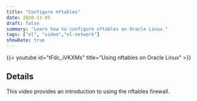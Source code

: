 ```yaml
---
title: "Configure nftables"
date: 2020-11-05
draft: false
summary: "Learn how to configure nftables on Oracle Linux."
tags: ["ol", "video","ol-network"]
showDate: true
---
```


{{< youtube id="tFdc_iVKXMs" title="Using nftables on Oracle Linux" >}}

## Details

This video provides an introduction to using the nftables firewall.

